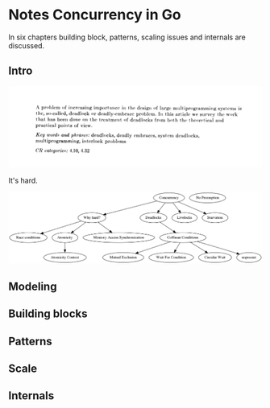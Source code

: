 # Notes Concurrency in Go

In six chapters building block, patterns, scaling issues and internals are discussed.

## Intro

![](images/deadly-embrace.png)

It's hard.

![](mch1.png)

## Modeling

## Building blocks

## Patterns

## Scale

## Internals


